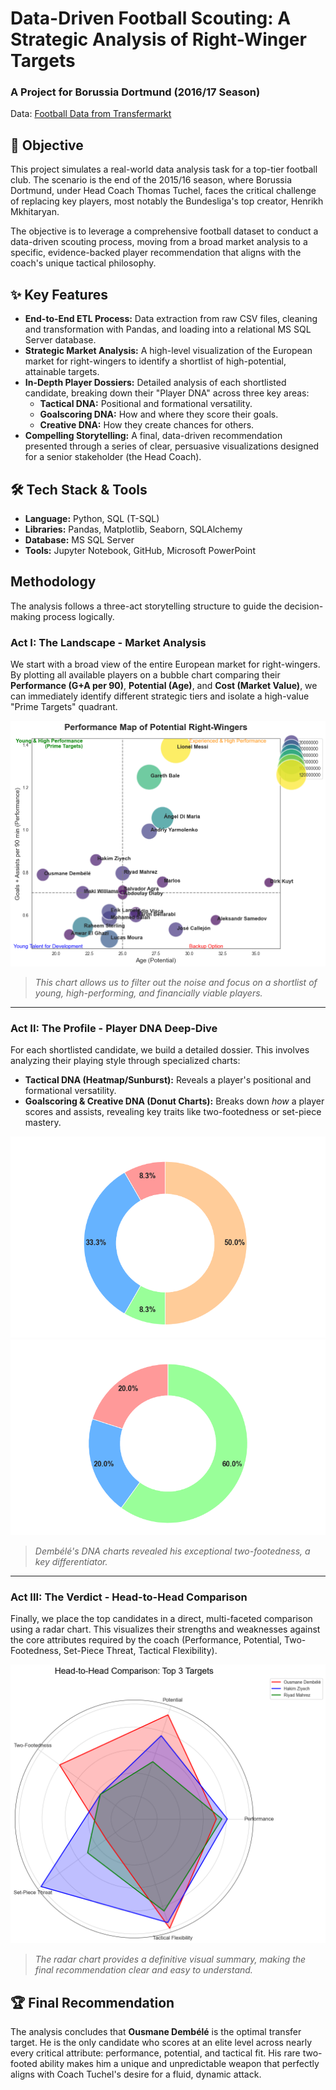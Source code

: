 # Data-Driven Football Scouting: A Strategic Analysis of Right-Winger Targets

### A Project for Borussia Dortmund (2016/17 Season)

Data: [Football Data from Transfermarkt](https://www.kaggle.com/datasets/davidcariboo/player-scores/data)

## 🎯 Objective

This project simulates a real-world data analysis task for a top-tier football club. The scenario is the end of the 2015/16 season, where Borussia Dortmund, under Head Coach Thomas Tuchel, faces the critical challenge of replacing key players, most notably the Bundesliga's top creator, Henrikh Mkhitaryan.

The objective is to leverage a comprehensive football dataset to conduct a data-driven scouting process, moving from a broad market analysis to a specific, evidence-backed player recommendation that aligns with the coach's unique tactical philosophy.

## ✨ Key Features

* **End-to-End ETL Process:** Data extraction from raw CSV files, cleaning and transformation with Pandas, and loading into a relational MS SQL Server database.
* **Strategic Market Analysis:** A high-level visualization of the European market for right-wingers to identify a shortlist of high-potential, attainable targets.
* **In-Depth Player Dossiers:** Detailed analysis of each shortlisted candidate, breaking down their "Player DNA" across three key areas:
    * **Tactical DNA:** Positional and formational versatility.
    * **Goalscoring DNA:** How and where they score their goals.
    * **Creative DNA:** How they create chances for others.
* **Compelling Storytelling:** A final, data-driven recommendation presented through a series of clear, persuasive visualizations designed for a senior stakeholder (the Head Coach).

## 🛠️ Tech Stack & Tools

* **Language:** Python, SQL (T-SQL)
* **Libraries:** Pandas, Matplotlib, Seaborn, SQLAlchemy
* **Database:** MS SQL Server
* **Tools:** Jupyter Notebook, GitHub, Microsoft PowerPoint

##  Methodology

The analysis follows a three-act storytelling structure to guide the decision-making process logically.

### **Act I: The Landscape - Market Analysis**

We start with a broad view of the entire European market for right-wingers. By plotting all available players on a bubble chart comparing their **Performance (G+A per 90)**, **Potential (Age)**, and **Cost (Market Value)**, we can immediately identify different strategic tiers and isolate a high-value "Prime Targets" quadrant.

![Market Analysis Chart](image/Market_Analysis.png)
> *This chart allows us to filter out the noise and focus on a shortlist of young, high-performing, and financially viable players.*

---
### **Act II: The Profile - Player DNA Deep-Dive**

For each shortlisted candidate, we build a detailed dossier. This involves analyzing their playing style through specialized charts:
* **Tactical DNA (Heatmap/Sunburst):** Reveals a player's positional and formational versatility.
* **Goalscoring & Creative DNA (Donut Charts):** Breaks down *how* a player scores and assists, revealing key traits like two-footedness or set-piece mastery.

![Dembélé's DNA Charts](image/Dembele_Goalscoring.png) ![Dembélé's DNA Charts](image/Dembele_Playmaking.png)
> *Dembélé's DNA charts revealed his exceptional two-footedness, a key differentiator.*

---
### **Act III: The Verdict - Head-to-Head Comparison**

Finally, we place the top candidates in a direct, multi-faceted comparison using a radar chart. This visualizes their strengths and weaknesses against the core attributes required by the coach (Performance, Potential, Two-Footedness, Set-Piece Threat, Tactical Flexibility).

![Final Radar Chart](image/Final_Comparision.png)
> *The radar chart provides a definitive visual summary, making the final recommendation clear and easy to understand.*

## 🏆 Final Recommendation

The analysis concludes that **Ousmane Dembélé** is the optimal transfer target. He is the only candidate who scores at an elite level across nearly every critical attribute: performance, potential, and tactical fit. His rare two-footed ability makes him a unique and unpredictable weapon that perfectly aligns with Coach Tuchel's desire for a fluid, dynamic attack.

